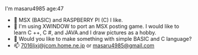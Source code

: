 I'm masaru4985 age:47

- 👀 MSX (BASIC) and RASPBERRY PI (C)
I like. 
- 🌱 I'm using XWINDOW to port an MSX posting game. I would like to learn C ++, C #, and JAVA.and I draw pictures as a hobby.
- 💞️ Would you like to make something with simple BASIC and C language?
- 📫 7016ljxj@jcom.home.ne.jp or masaru4985@gmail.com
<!---
masaru4985/masaru4985 is a ✨ special ✨ repository because its `README.md` (this file) appears on your GitHub profile.
You can click the Preview link to take a look at your changes.
--->

